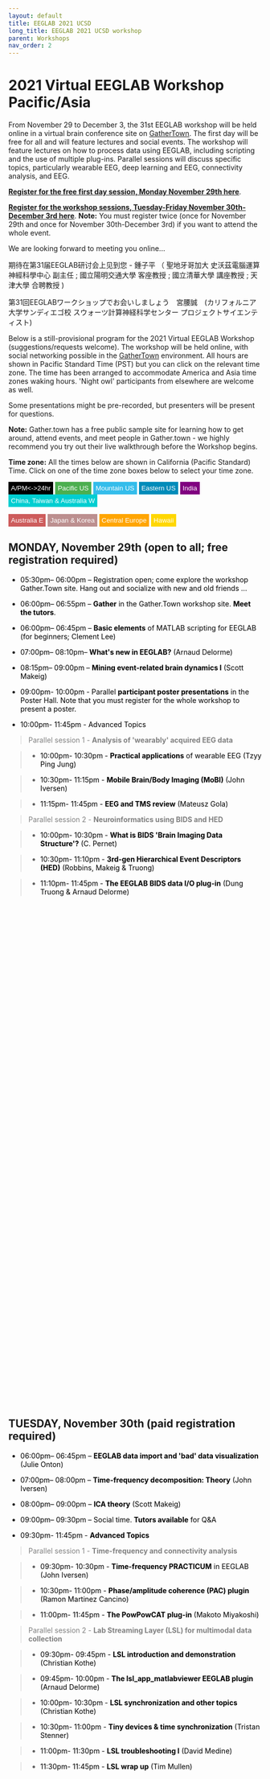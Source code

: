 ```yaml
---
layout: default
title: EEGLAB 2021 UCSD
long_title: EEGLAB 2021 UCSD workshop
parent: Workshops
nav_order: 2
---
```

<!-- 
layout: redirect
redirect_link: https://sites.google.com/ucsd.edu/eeglab2020/eeglab-workshop -->

# 2021 Virtual EEGLAB Workshop Pacific/Asia

From November 29 to December 3, the 31st EEGLAB workshop will be held online in a virtual brain conference site on [GatherTown](https://gather.town/). The first day will be free for all and will feature lectures and social events. The workshop will feature lectures on how to process data using EEGLAB, including scripting and the use of multiple plug-ins. Parallel sessions will discuss specific topics, particularly wearable EEG, deep learning and EEG, connectivity analysis, and EEG.
 
[<b>Register for the free first day session, Monday November 29th here</b>](https://www.eventbrite.com/e/eeglab-workshop-day-1-free-tickets-182128179287).

[<b>Register for the workshop sessions, Tuesday-Friday November 30th-December 3rd here</b>](https://na.eventscloud.com/ereg/index.php?eventid=641115&). **Note:** You must register twice (once for November 29th and once for November 30th-December 3rd) if you want to attend the whole event.

We are looking forward to meeting you online...

期待在第31届EEGLAB研讨会上见到您 - 鍾子平 （ 聖地牙哥加大 史沃茲電腦運算神經科學中心 副主任 ;  國立陽明交通大學 客座教授 ;  國立清華大學 講座教授 ;  天津大學 合聘教授 )

第31回EEGLABワークショップでお会いしましょう　宮腰誠　(カリフォルニア大学サンディエゴ校 スウォーツ計算神経科学センター プロジェクトサイエンティスト)

Below is a still-provisional program for the 2021 Virtual EEGLAB Workshop (suggestions/requests welcome). The workshop will be held online, with social networking possible in the [GatherTown](https://gather.town/) environment. All hours are shown in Pacific Standard Time (PST) but you can click on the relevant time zone. The time has been arranged to accommodate America and Asia time zones waking hours. 'Night owl' participants from elsewhere are welcome as well.

Some presentations might be pre-recorded, but presenters will be present for questions.

**Note:** Gather.town has a free public sample site for learning how to get around, attend events, and meet people in Gather.town - we highly recommend you try out their live walkthrough before the Workshop begins.

**Time zone:** All the times below are shown in California (Pacific Standard) Time. Click on one of the time zone boxes below to select your time zone. 

<button onclick="changeFormat()" style="background-color: Black; color: White; border: none; padding: 5px 5px; text-align: center;">A/PM<->24hr</button>
<button onclick="changeTimezone('PST')" style="background-color: #4CAF50; color: white; border: none; padding: 5px 5px; text-align: center;">Pacific US</button>
<button onclick="changeTimezoneFromBase('PST','MST')" style="background-color:#34bdeb; color: white; border: none; padding: 5px 5px; text-align: center;">Mountain US</button>
<button onclick="changeTimezoneFromBase('PST','EST')" style="background-color: #008CBA; color: white; border: none; padding: 5px 5px; text-align: center;">Eastern US</button>
<button onclick="changeTimezoneFromBase('PST','IST')" style="background-color:Purple; color: white; border: none; padding: 5px 5px; text-align: center;">India</button>
<button onclick="changeTimezoneFromBase('PST','CST')" style="background-color: #00CED1; color: white; border: none; padding: 5px 5px; text-align: center;">China, Taiwan & Australia W</button>
 
<button onclick="changeTimezoneFromBase('PST','AEST')" style="background-color:#CD5C5C; color: white; border: none; padding: 5px 5px; text-align: center;">Australia E</button>
<button onclick="changeTimezoneFromBase('PST','JST')" style="background-color:#BC8F8F; color: white; border: none; padding: 5px 5px; text-align: center;">Japan & Korea</button>
<button onclick="changeTimezoneFromBase('PST','CEST')" style="background-color:Orange; color: white; border: none; padding: 5px 5px; text-align: center;">Central Europe</button>
<button onclick="changeTimezoneFromBase('PST','HST')" style="background-color:#FFD700; color: white; border: none; padding: 5px 5px; text-align: center;">Hawaii</button>

## MONDAY, November 29th (open to all; free registration required)

<ul>
	<li>
		<p>
			<span style="color: black">
				<span class="time" data-timeformat="12hr" data-timezone="PST" data-date="2020-04-13">05:30pm</span>– 
				<span class="time" data-timeformat="12hr" data-timezone="PST" data-date="2020-04-13">06:00pm</span> – Registration open; come explore the workshop Gather.Town site. Hang out and socialize with new and old friends … 
			</span>
		</p>
	</li>
	<li>
		<p>
			<span style="color: black">
				<span class="time" data-timeformat="12hr" data-timezone="PST" data-date="2020-04-13">06:00pm</span>– 
				<span class="time" data-timeformat="12hr" data-timezone="PST" data-date="2020-04-13">06:55pm</span> – 
				<strong>Gather</strong> in the Gather.Town workshop site. 
				<strong>Meet the tutors</strong>. 
			</span>
		</p>
	</li>
	<li>
		<p>
			<span style="color: black">
				<span class="time" data-timeformat="12hr" data-timezone="PST" data-date="2020-04-13">06:00pm</span>– 
				<span class="time" data-timeformat="12hr" data-timezone="PST" data-date="2020-04-13">06:45pm</span> – 
				<strong>Basic elements</strong> of MATLAB scripting for EEGLAB (for beginners; Clement Lee) 
			</span>
		</p>
	</li>
	<li>
		<p>
			<span style="color: black">
				<span class="time" data-timeformat="12hr" data-timezone="PST" data-date="2020-04-13">07:00pm</span>– 
				<span class="time" data-timeformat="12hr" data-timezone="PST" data-date="2020-04-13">08:10pm</span>– 
				 <strong>What's new in EEGLAB?</strong> (Arnaud Delorme)
			</span>
		</p>
	</li>
	<li>
		<p>
			<span style="color: black">
				<span class="time" data-timeformat="12hr" data-timezone="PST" data-date="2020-04-13">08:15pm</span>– 
				<span class="time" data-timeformat="12hr" data-timezone="PST" data-date="2020-04-13">09:00pm</span> – 
				<strong>Mining event-related brain dynamics I</strong> (Scott Makeig) 
			</span>
		</p>
	</li>
	<li>
		<p>
			<span style="color: black">
				<span class="time" data-timeformat="12hr" data-timezone="PST" data-date="2020-04-13">09:00pm</span>- 
				<span class="time" data-timeformat="12hr" data-timezone="PST" data-date="2020-04-13">10:00pm</span> - Parallel 
				<strong>participant poster presentations</strong> in the Poster Hall. Note that you must register for the whole workshop to present a poster. 
			</span>
		</p>
	</li>
	<li>
		<p>
			<span style="color: black">
				<span class="time" data-timeformat="12hr" data-timezone="PST" data-date="2020-04-13">10:00pm</span>- 
				<span class="time" data-timeformat="12hr" data-timezone="PST" data-date="2020-04-13">11:45pm</span> - Advanced Topics 
			</span>
		</p>
	</li>
</ul>
<blockquote>
	<p>
		<span style="color: gray">Parallel session 1 - 
			<strong>Analysis of 'wearably' acquired EEG data</strong>
		</span>
	</p>
</blockquote>
<blockquote>
	<ul>
		<li>
			<span style="color: black">
				<span class="time" data-timeformat="12hr" data-timezone="PST" data-date="2020-04-13">10:00pm</span>- 
				<span class="time" data-timeformat="12hr" data-timezone="PST" data-date="2020-04-13">10:30pm</span> - 
				<strong>Practical applications</strong> of wearable EEG (Tzyy Ping Jung) 
			</span>
		</li>
	</ul>
</blockquote>
<blockquote>
	<ul>
		<li>
			<span style="color: black">
				<span class="time" data-timeformat="12hr" data-timezone="PST" data-date="2020-04-13">10:30pm</span>- 
				<span class="time" data-timeformat="12hr" data-timezone="PST" data-date="2020-04-13">11:15pm</span> - 
				<strong>Mobile Brain/Body Imaging (MoBI)</strong> (John Iversen) 
			</span>
		</li>
	</ul>
</blockquote>
<blockquote>
	<ul>
		<li>
			<span style="color: black">
				<span class="time" data-timeformat="12hr" data-timezone="PST" data-date="2020-04-13">11:15pm</span>- 
				<span class="time" data-timeformat="12hr" data-timezone="PST" data-date="2020-04-13">11:45pm</span> - 
				<strong>EEG and TMS review</strong> (Mateusz Gola) 
			</span>
		</li>
	</ul>
</blockquote>
<blockquote>
	<p>
		<span style="color: gray">Parallel session 2 - 
			<strong>Neuroinformatics using BIDS and HED</strong>
		</span>
	</p>
</blockquote>
<blockquote>
	<ul>
		<li>
			<span style="color: black">
				<span class="time" data-timeformat="12hr" data-timezone="PST" data-date="2020-04-13">10:00pm</span>- 
				<span class="time" data-timeformat="12hr" data-timezone="PST" data-date="2020-04-13">10:30pm</span> - 
				<strong>What is BIDS 'Brain Imaging Data Structure'?</strong> (C. Pernet) 
			</span>
		</li>
	</ul>
</blockquote>
<blockquote>
	<ul>
		<li>
			<span style="color: black">
				<span class="time" data-timeformat="12hr" data-timezone="PST" data-date="2020-04-13">10:30pm</span>- 
				<span class="time" data-timeformat="12hr" data-timezone="PST" data-date="2020-04-13">11:10pm</span> - 
				<strong>3rd-gen Hierarchical Event Descriptors (HED)</strong> (Robbins, Makeig &amp; Truong) 
			</span>
		</li>
	</ul>
</blockquote>
<blockquote>
	<ul>
		<li>
			<span style="color: black">
				<span class="time" data-timeformat="12hr" data-timezone="PST" data-date="2020-04-13">11:10pm</span>- 
				<span class="time" data-timeformat="12hr" data-timezone="PST" data-date="2020-04-13">11:45pm</span> - 
				<strong>The EEGLAB BIDS data I/O plug-in</strong> (Dung Truong &amp; Arnaud Delorme) 
			</span>
		</li>
	</ul>
</blockquote>
<h2 id="tuesday-november-30th-paid-registration-required">
	<a href="#tuesday-november-30th-paid-registration-required" class="anchor-heading" aria-labelledby="tuesday-november-30th-paid-registration-required">
		<svg viewBox="0 0 16 16" aria-hidden="true">
			<use xlink:href="#svg-link"></use>
		</svg>
	</a>
	<a href="#tuesday-november-30th-paid-registration-required" class="anchor-heading" aria-labelledby="tuesday-november-30th-paid-registration-required">
		<svg viewBox="0 0 16 16" aria-hidden="true">
			<use xlink:href="#svg-link"></use>
		</svg>
	</a> TUESDAY, November 30th (paid registration required) 
</h2>
<ul>
	<li>
		<p>
			<span style="color: black">
				<span class="time" data-timeformat="12hr" data-timezone="PST" data-date="2020-04-13">06:00pm</span>– 
				<span class="time" data-timeformat="12hr" data-timezone="PST" data-date="2020-04-13">06:45pm</span> – 
				<strong>EEGLAB data import and 'bad' data visualization</strong> (Julie Onton) 
			</span>
		</p>
	</li>
	<li>
		<p>
			<span style="color: black">
				<span class="time" data-timeformat="12hr" data-timezone="PST" data-date="2020-04-13">07:00pm</span>– 
				<span class="time" data-timeformat="12hr" data-timezone="PST" data-date="2020-04-13">08:00pm</span> – 
				<strong>Time-frequency decomposition: Theory</strong> (John Iversen) 
			</span>
		</p>
	</li>
	<li>
		<p>
			<span style="color: black">
				<span class="time" data-timeformat="12hr" data-timezone="PST" data-date="2020-04-13">08:00pm</span>– 
				<span class="time" data-timeformat="12hr" data-timezone="PST" data-date="2020-04-13">09:00pm</span> – 
				<strong>ICA theory</strong> (Scott Makeig) 
			</span>
		</p>
	</li>
	<li>
		<p>
			<span style="color: black">
				<span class="time" data-timeformat="12hr" data-timezone="PST" data-date="2020-04-13">09:00pm</span>– 
				<span class="time" data-timeformat="12hr" data-timezone="PST" data-date="2020-04-13">09:30pm</span> – Social time. 
				<strong>Tutors available</strong> for Q&amp;A 
			</span>
		</p>
	</li>
	<li>
		<p>
			<span style="color: black">
				<span class="time" data-timeformat="12hr" data-timezone="PST" data-date="2020-04-13">09:30pm</span>- 
				<span class="time" data-timeformat="12hr" data-timezone="PST" data-date="2020-04-13">11:45pm</span> - 
				<strong>Advanced Topics</strong>
			</span>
		</p>
	</li>
</ul>
<blockquote>
	<p>
		<span style="color: gray">Parallel session 1 - 
			<strong>Time-frequency and connectivity analysis</strong>
		</span>
	</p>
</blockquote>
<blockquote>
	<ul>
		<li>
			<span style="color: black">
				<span class="time" data-timeformat="12hr" data-timezone="PST" data-date="2020-04-13">09:30pm</span>- 
				<span class="time" data-timeformat="12hr" data-timezone="PST" data-date="2020-04-13">10:30pm</span> - 
				<strong>Time-frequency PRACTICUM</strong> in EEGLAB (John Iversen) 
			</span>
		</li>
	</ul>
</blockquote>
<blockquote>
	<ul>
		<li>
			<span style="color: black">
				<span class="time" data-timeformat="12hr" data-timezone="PST" data-date="2020-04-13">10:30pm</span>- 
				<span class="time" data-timeformat="12hr" data-timezone="PST" data-date="2020-04-13">11:00pm</span> - 
				<strong>Phase/amplitude coherence (PAC) plugin</strong> (Ramon Martinez Cancino) 
			</span>
		</li>
	</ul>
</blockquote>
<blockquote>
	<ul>
		<li>
			<span style="color: black">
				<span class="time" data-timeformat="12hr" data-timezone="PST" data-date="2020-04-13">11:00pm</span>- 
				<span class="time" data-timeformat="12hr" data-timezone="PST" data-date="2020-04-13">11:45pm</span> - 
				<strong>The PowPowCAT plug-in</strong> (Makoto Miyakoshi) 
			</span>
		</li>
	</ul>
</blockquote>
<blockquote>
	<p>
		<span style="color: gray">Parallel session 2 - 
			<strong>Lab Streaming Layer (LSL) for multimodal data collection</strong>
		</span>
	</p>
</blockquote>
<blockquote>
	<ul>
		<li>
			<span style="color: black">
				<span class="time" data-timeformat="12hr" data-timezone="PST" data-date="2020-04-13">09:30pm</span>- 
				<span class="time" data-timeformat="12hr" data-timezone="PST" data-date="2020-04-13">09:45pm</span> - 
				<strong>LSL introduction and demonstration</strong> (Christian Kothe) 
			</span>
		</li>
	</ul>
</blockquote>
<blockquote>
	<ul>
		<li>
			<span style="color: black">
				<span class="time" data-timeformat="12hr" data-timezone="PST" data-date="2020-04-13">09:45pm</span>- 
				<span class="time" data-timeformat="12hr" data-timezone="PST" data-date="2020-04-13">10:00pm</span> - 
				<strong>The lsl_app_matlabviewer EEGLAB plugin</strong> (Arnaud Delorme) 
			</span>
		</li>
	</ul>
</blockquote>
<blockquote>
	<ul>
		<li>
			<span style="color: black">
				<span class="time" data-timeformat="12hr" data-timezone="PST" data-date="2020-04-13">10:00pm</span>- 
				<span class="time" data-timeformat="12hr" data-timezone="PST" data-date="2020-04-13">10:30pm</span> - 
				<strong>LSL synchronization and other topics</strong> (Christian Kothe) 
			</span>
		</li>
	</ul>
</blockquote>
<blockquote>
	<ul>
		<li>
			<span style="color: black">
				<span class="time" data-timeformat="12hr" data-timezone="PST" data-date="2020-04-13">10:30pm</span>- 
				<span class="time" data-timeformat="12hr" data-timezone="PST" data-date="2020-04-13">11:00pm</span> - 
				<strong>Tiny devices &amp; time synchronization</strong> (Tristan Stenner) 
			</span>
		</li>
	</ul>
</blockquote>
<blockquote>
	<ul>
		<li>
			<span style="color: black">
				<span class="time" data-timeformat="12hr" data-timezone="PST" data-date="2020-04-13">11:00pm</span>- 
				<span class="time" data-timeformat="12hr" data-timezone="PST" data-date="2020-04-13">11:30pm</span> - 
				<strong>LSL troubleshooting I</strong> (David Medine) 
			</span>
		</li>
	</ul>
</blockquote>
<blockquote>
	<ul>
		<li>
			<span style="color: black">
				<span class="time" data-timeformat="12hr" data-timezone="PST" data-date="2020-04-13">11:30pm</span>- 
				<span class="time" data-timeformat="12hr" data-timezone="PST" data-date="2020-04-13">11:45pm</span> - 
				<strong>LSL wrap up</strong> (Tim Mullen) 
			</span>
		</li>
	</ul>
</blockquote>
<h2 id="wednesday-december-1st-paid-registration-required">
	<a href="#wednesday-december-1st-paid-registration-required" class="anchor-heading" aria-labelledby="wednesday-december-1st-paid-registration-required">
		<svg viewBox="0 0 16 16" aria-hidden="true">
			<use xlink:href="#svg-link"></use>
		</svg>
	</a>
	<a href="#wednesday-december-1st-paid-registration-required" class="anchor-heading" aria-labelledby="wednesday-december-1st-paid-registration-required">
		<svg viewBox="0 0 16 16" aria-hidden="true">
			<use xlink:href="#svg-link"></use>
		</svg>
	</a> WEDNESDAY, December 1st (paid registration required) 
</h2>
<ul>
	<li>
		<p>
			<span style="color: black">
				<span class="time" data-timeformat="12hr" data-timezone="PST" data-date="2020-04-13">06:00pm</span>– 
				<span class="time" data-timeformat="12hr" data-timezone="PST" data-date="2020-04-13">06:45pm</span> – 
				<strong>ICA decomposition PRACTICUM</strong> (Julie Onton) 
			</span>
		</p>
	</li>
	<li>
		<p>
			<span style="color: black">
				<span class="time" data-timeformat="12hr" data-timezone="PST" data-date="2020-04-13">07:00pm</span>– 
				<span class="time" data-timeformat="12hr" data-timezone="PST" data-date="2020-04-13">08:00pm</span> – 
				<strong>Forward &amp; inverse head modeling</strong> (Zeynep Akalin Acar) 
			</span>
		</p>
	</li>
	<li>
		<p>
			<span style="color: black">
				<span class="time" data-timeformat="12hr" data-timezone="PST" data-date="2020-04-13">08:00pm</span>– 
				<span class="time" data-timeformat="12hr" data-timezone="PST" data-date="2020-04-13">09:00pm</span> – 
				<strong>EEG connectivity analysis</strong> (Tim Mullen) 
			</span>
		</p>
	</li>
	<li>
		<p>
			<span style="color: black">
				<span class="time" data-timeformat="12hr" data-timezone="PST" data-date="2020-04-13">09:00pm</span>– 
				<span class="time" data-timeformat="12hr" data-timezone="PST" data-date="2020-04-13">09:30pm</span> – Social time. 
				<strong>Tutors available</strong> for Q&amp;A. 
			</span>
		</p>
	</li>
	<li>
		<p>
			<span style="color: black">
				<span class="time" data-timeformat="12hr" data-timezone="PST" data-date="2020-04-13">09:30pm</span>- 
				<span class="time" data-timeformat="12hr" data-timezone="PST" data-date="2020-04-13">11:45pm</span> - 
				<strong>Advanced Topics</strong>
			</span>
		</p>
	</li>
</ul>
<blockquote>
	<p>
		<span style="color: gray">Parallel session 1 
			<strong>NFT/NIST high-res. source imaging plug-ins</strong>
		</span>
	</p>
</blockquote>
<blockquote>
	<ul>
		<li>
			<span style="color: black">
				<span class="time" data-timeformat="12hr" data-timezone="PST" data-date="2020-04-13">09:30pm</span>- 
				<span class="time" data-timeformat="12hr" data-timezone="PST" data-date="2020-04-13">10:00pm</span> - 
				<strong>High-resolution source imaging</strong> (Zeynep Akalin Acar) 
			</span>
		</li>
	</ul>
</blockquote>
<blockquote>
	<ul>
		<li>
			<span style="color: black">
				<span class="time" data-timeformat="12hr" data-timezone="PST" data-date="2020-04-13">10:00pm</span>- 
				<span class="time" data-timeformat="12hr" data-timezone="PST" data-date="2020-04-13">11:45pm</span>- 
				<strong>NFT/NIST demo and PRACTICUM</strong> (Zeynep Akalin Acar) 
			</span>
		</li>
	</ul>
</blockquote>
<blockquote>
	<p>
		<span style="color: gray">Parallel session 2 - 
			<strong>Connectivity analysis</strong>
		</span>
	</p>
</blockquote>
<blockquote>
	<ul>
		<li>
			<span style="color: black">
				<span class="time" data-timeformat="12hr" data-timezone="PST" data-date="2020-04-13">09:30pm</span>- 
				<span class="time" data-timeformat="12hr" data-timezone="PST" data-date="2020-04-13">10:00pm</span> - 
				<strong>The DIPFIT and ROIconnect plug-ins</strong> (Arnaud Delorme) 
			</span>
		</li>
	</ul>
</blockquote>
<blockquote>
	<ul>
		<li>
			<span style="color: black">
				<span class="time" data-timeformat="12hr" data-timezone="PST" data-date="2020-04-13">10:00pm</span>- 
				<span class="time" data-timeformat="12hr" data-timezone="PST" data-date="2020-04-13">10:45pm</span> - 
				<strong>Connectivity analysis using SIFT</strong> (Tim Mullen) 
			</span>
		</li>
	</ul>
</blockquote>
<blockquote>
	<ul>
		<li>
			<span style="color: black">
				<span class="time" data-timeformat="12hr" data-timezone="PST" data-date="2020-04-13">10:45pm</span>- 
				<span class="time" data-timeformat="12hr" data-timezone="PST" data-date="2020-04-13">11:45pm</span>- 
				<strong>SIFT PRACTICUM</strong> (Tim Mullen) 
			</span>
		</li>
	</ul>
</blockquote>
<h2 id="thursday-december-2nd-paid-registration-required">
	<a href="#thursday-december-2nd-paid-registration-required" class="anchor-heading" aria-labelledby="thursday-december-2nd-paid-registration-required">
		<svg viewBox="0 0 16 16" aria-hidden="true">
			<use xlink:href="#svg-link"></use>
		</svg>
	</a>
	<a href="#thursday-december-2nd-paid-registration-required" class="anchor-heading" aria-labelledby="thursday-december-2nd-paid-registration-required">
		<svg viewBox="0 0 16 16" aria-hidden="true">
			<use xlink:href="#svg-link"></use>
		</svg>
	</a> THURSDAY, December 2nd (paid registration required) 
</h2>
<ul>
	<li>
		<p>
			<span style="color: black">
				<span class="time" data-timeformat="12hr" data-timezone="PST" data-date="2020-04-13">06:00pm</span>– 
				<span class="time" data-timeformat="12hr" data-timezone="PST" data-date="2020-04-13">06:45pm</span> – 
				<strong>ICA clustering PRACTICUM</strong> (Julie Onton) 
			</span>
		</p>
	</li>
	<li>
		<p>
			<span style="color: black">
				<span class="time" data-timeformat="12hr" data-timezone="PST" data-date="2020-04-13">07:00pm</span>- 
				<span class="time" data-timeformat="12hr" data-timezone="PST" data-date="2020-04-13">08:00pm</span> – 
				<strong>EEGLAB group analysis</strong> (Arnaud Delorme) 
			</span>
		</p>
	</li>
	<li>
		<p>
			<span style="color: black">
				<span class="time" data-timeformat="12hr" data-timezone="PST" data-date="2020-04-13">08:00pm</span>- 
				<span class="time" data-timeformat="12hr" data-timezone="PST" data-date="2020-04-13">09:00pm</span> – 
				<strong>Multiple comparisons corrections and the use of bootstrap</strong> (Cyril Pernet) 
			</span>
		</p>
	</li>
	<li>
		<p>
			<span style="color: black">
				<span class="time" data-timeformat="12hr" data-timezone="PST" data-date="2020-04-13">09:00pm</span>– 
				<span class="time" data-timeformat="12hr" data-timezone="PST" data-date="2020-04-13">09:30pm</span> – Social time. 
				<strong>Tutors available</strong> for Q&amp;A. 
			</span>
		</p>
	</li>
	<li>
		<p>
			<span style="color: black">
				<span class="time" data-timeformat="12hr" data-timezone="PST" data-date="2020-04-13">09:30pm</span>- 
				<span class="time" data-timeformat="12hr" data-timezone="PST" data-date="2020-04-13">11:45pm</span> - 
				<strong>Advanced Topics</strong>
			</span>
		</p>
	</li>
</ul>
<blockquote>
	<p>
		<span style="color: gray">Parallel session 1 - 
			<strong>Linear statistical modeling of EEG data</strong>
		</span>
	</p>
</blockquote>
<blockquote>
	<ul>
		<li>
			<span style="color: black">
				<span class="time" data-timeformat="12hr" data-timezone="PST" data-date="2020-04-13">09:30pm</span>- 
				<span class="time" data-timeformat="12hr" data-timezone="PST" data-date="2020-04-13">10:00pm</span> - 
				<strong>Introduction to linear modeling</strong> (Arnaud Delorme) 
			</span>
		</li>
	</ul>
</blockquote>
<blockquote>
	<ul>
		<li>
			<span style="color: black">
				<span class="time" data-timeformat="12hr" data-timezone="PST" data-date="2020-04-13">10:00pm</span>- 
				<span class="time" data-timeformat="12hr" data-timezone="PST" data-date="2020-04-13">10:30pm</span> - 
				<strong>Statistics using linear modeling</strong> (Cyril Pernet) 
			</span>
		</li>
	</ul>
</blockquote>
<blockquote>
	<ul>
		<li>
			<span style="color: black">
				<span class="time" data-timeformat="12hr" data-timezone="PST" data-date="2020-04-13">10:30pm</span>- 
				<span class="time" data-timeformat="12hr" data-timezone="PST" data-date="2020-04-13">11:45pm</span> - 
				<strong>EEGLAB LIMO plug-in PRACTICUM</strong> (Cyril Pernet &amp; Arnaud Delorme) 
			</span>
		</li>
	</ul>
</blockquote>
<blockquote>
	<p>
		<span style="color: gray">Parallel session 2 - 
			<strong>Advanced ICA analysis</strong>
		</span>
	</p>
</blockquote>
<blockquote>
	<ul>
		<li>
			<span style="color: black">
				<span class="time" data-timeformat="12hr" data-timezone="PST" data-date="2020-04-13">09:30pm</span>- 
				<span class="time" data-timeformat="12hr" data-timezone="PST" data-date="2020-04-13">10:15pm</span> - 
				<strong>AMICA and AMICA Tools</strong> (Scott Makeig &amp; Jason Palmer) 
			</span>
		</li>
	</ul>
</blockquote>
<blockquote>
	<ul>
		<li>
			<span style="color: black">
				<span class="time" data-timeformat="12hr" data-timezone="PST" data-date="2020-04-13">10:15pm</span>- 
				<span class="time" data-timeformat="12hr" data-timezone="PST" data-date="2020-04-13">10:45pm</span> - 
				<strong>IMAT: Independent Modulator Analysis plug-in</strong> (Wagner &amp; Onton) 
			</span>
		</li>
	</ul>
</blockquote>
<blockquote>
	<ul>
		<li>
			<span style="color: black">
				<span class="time" data-timeformat="12hr" data-timezone="PST" data-date="2020-04-13">10:45pm</span>- 
				<span class="time" data-timeformat="12hr" data-timezone="PST" data-date="2020-04-13">11:45pm</span> - 
				<strong>ICA reliability analysis</strong> (Fiorenzo Artoni) 
			</span>
		</li>
	</ul>
</blockquote>
<h2 id="friday-december-3rd-paid-registration-required">
	<a href="#friday-december-3rd-paid-registration-required" class="anchor-heading" aria-labelledby="friday-december-3rd-paid-registration-required">
		<svg viewBox="0 0 16 16" aria-hidden="true">
			<use xlink:href="#svg-link"></use>
		</svg>
	</a>
	<a href="#friday-december-3rd-paid-registration-required" class="anchor-heading" aria-labelledby="friday-december-3rd-paid-registration-required">
		<svg viewBox="0 0 16 16" aria-hidden="true">
			<use xlink:href="#svg-link"></use>
		</svg>
	</a> FRIDAY, December 3rd (paid registration required) 
</h2>
<ul>
	<li>
		<p>
			<span style="color: black">
				<span class="time" data-timeformat="12hr" data-timezone="PST" data-date="2020-04-13">06:00pm</span>– 
				<span class="time" data-timeformat="12hr" data-timezone="PST" data-date="2020-04-13">06:45pm</span> – Network. 
				<strong>Tutors available</strong> for Q&amp;A. 
			</span>
		</p>
	</li>
	<li>
		<p>
			<span style="color: black">
				<span class="time" data-timeformat="12hr" data-timezone="PST" data-date="2020-04-13">07:00pm</span>– 
				<span class="time" data-timeformat="12hr" data-timezone="PST" data-date="2020-04-13">08:30pm</span> – 
				<strong>Mining event-related brain dynamics II</strong> (Scott Makeig) 
			</span>
		</p>
	</li>
	<li>
		<p>
			<span style="color: black">
				<span class="time" data-timeformat="12hr" data-timezone="PST" data-date="2020-04-13">08:30pm</span>– 
				<span class="time" data-timeformat="12hr" data-timezone="PST" data-date="2020-04-13">09:00pm</span> – 
				<strong>Deep learning for EEG - the HBN benchmark dataset</strong> (Delorme) 
			</span>
		</p>
	</li>
	<li>
		<p>
			<span style="color: black">
				<span class="time" data-timeformat="12hr" data-timezone="PST" data-date="2020-04-13">09:00pm</span>– 
				<span class="time" data-timeformat="12hr" data-timezone="PST" data-date="2020-04-13">09:30pm</span> – Social time. 
				<strong>Tutors available</strong> for Q&amp;A. 
			</span>
		</p>
	</li>
	<li>
		<p>
			<span style="color: black">
				<span class="time" data-timeformat="12hr" data-timezone="PST" data-date="2020-04-13">09:30pm</span>- 
				<span class="time" data-timeformat="12hr" data-timezone="PST" data-date="2020-04-13">11:45pm</span> - Advanced Topics 
			</span>
		</p>
	</li>
</ul>
<blockquote>
	<p>
		<span style="color: gray">Parallel session 1 - 
			<strong>Group analysis, pipelines, and scripting in EEGLAB</strong>
		</span>
	</p>
</blockquote>
<blockquote>
	<ul>
		<li>
			<span style="color: black">
				<span class="time" data-timeformat="12hr" data-timezone="PST" data-date="2020-04-13">09:30pm</span>- 
				<span class="time" data-timeformat="12hr" data-timezone="PST" data-date="2020-04-13">10:00pm</span> - 
				<strong>Creating an EEGLAB STUDY</strong> (Arnaud Delorme) 
			</span>
		</li>
	</ul>
</blockquote>
<blockquote>
	<ul>
		<li>
			<span style="color: black">
				<span class="time" data-timeformat="12hr" data-timezone="PST" data-date="2020-04-13">10:00pm</span>- 
				<span class="time" data-timeformat="12hr" data-timezone="PST" data-date="2020-04-13">10:45pm</span>- 
				<strong>Working with EEGLAB studies, PRACTICUM</strong> (Arnaud Delorme) 
			</span>
		</li>
	</ul>
</blockquote>
<blockquote>
	<ul>
		<li>
			<span style="color: black">
				<span class="time" data-timeformat="12hr" data-timezone="PST" data-date="2020-04-13">10:45pm</span>- 
				<span class="time" data-timeformat="12hr" data-timezone="PST" data-date="2020-04-13">11:15pm</span>- 
				<strong>Scripting with EEGLAB studies, PRACTICUM</strong> (Arnaud Delorme) 
			</span>
		</li>
	</ul>
</blockquote>
<blockquote>
	<ul>
		<li>
			<span style="color: black">
				<span class="time" data-timeformat="12hr" data-timezone="PST" data-date="2020-04-13">11:15pm</span>- 
				<span class="time" data-timeformat="12hr" data-timezone="PST" data-date="2020-04-13">11:45pm</span> - 
				<strong>EEGLAB and high-performance computing</strong> (Arnaud Delorme) 
			</span>
		</li>
	</ul>
</blockquote>
<blockquote>
	<p>
		<span style="color: gray">Parallel session 2 
			<strong>Automated artifact rejection and component classification</strong>
		</span>
	</p>
</blockquote>
<blockquote>
	<ul>
		<li>
			<span style="color: black">
				<span class="time" data-timeformat="12hr" data-timezone="PST" data-date="2020-04-13">09:30pm</span>- 
				<span class="time" data-timeformat="12hr" data-timezone="PST" data-date="2020-04-13">10:00pm</span> - 
				<strong>Artifact Subspace reconstruction</strong> (Christian Kothe) 
			</span>
		</li>
	</ul>
</blockquote>
<blockquote>
	<ul>
		<li>
			<span style="color: black">
				<span class="time" data-timeformat="12hr" data-timezone="PST" data-date="2020-04-13">10:00pm</span>- 
				<span class="time" data-timeformat="12hr" data-timezone="PST" data-date="2020-04-13">10:20pm</span> - 
				<strong>ASR performance analysis I</strong> (Fiorenzo Artoni) 
			</span>
		</li>
	</ul>
</blockquote>
<blockquote>
	<ul>
		<li>
			<span style="color: black">
				<span class="time" data-timeformat="12hr" data-timezone="PST" data-date="2020-04-13">10:20pm</span>- 
				<span class="time" data-timeformat="12hr" data-timezone="PST" data-date="2020-04-13">10:40pm</span> - 
				<strong>ASR performance analysis II</strong> (Chiyuan Chang) 
			</span>
		</li>
	</ul>
</blockquote>
<blockquote>
	<ul>
		<li>
			<span style="color: black">
				<span class="time" data-timeformat="12hr" data-timezone="PST" data-date="2020-04-13">10:40pm</span>- 
				<span class="time" data-timeformat="12hr" data-timezone="PST" data-date="2020-04-13">11:45pm</span> - 
				<strong>ICLabel for classifying independent components</strong> (Luca Pion Tonachini) 
			</span>
		</li>
	</ul>
</blockquote>
<ul>
	<li>
		<p>
			<span style="color: black">
				<span class="time" data-timeformat="12hr" data-timezone="PST" data-date="2020-04-13">12:00pm</span>– 
				<span class="time" data-timeformat="12hr" data-timezone="PST" data-date="2020-04-13">12:45pm</span>– 
				<strong>Participant presentations and general discussion</strong> (All) 
			</span>
		</p>
	</li>
	<li>
		<p>
			<span style="color: black">
				<span class="time" data-timeformat="12hr" data-timezone="PST" data-date="2020-04-13">12:45pm</span>– 
				<span class="time" data-timeformat="12hr" data-timezone="PST" data-date="2020-04-13">01:00am</span>– Close 
			</span>
		</p>
	</li>
</ul>
 <b>Sponsored by:</b>

[<img src="/assets/images/mbt_logo.png" width="192" height="108" />](https://mbraintrain.com/)
	
[<img src="https://brainproducts-asia.com/wp-content/uploads/2020/01/cropped-L_BP_Asia_360x70.png" width="360" height="70" />](https://brainproducts-asia.com/)
